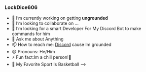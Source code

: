 ### LockDice606
- 🔭 I’m currently working on getting **ungrounded**
- 👯 I’m looking to collaborate on ...
- 🤔 I’m looking for a smart Developer For My Discord Bot to make commands for him
- 💬 Ask me about Anything
- 📫 How to reach me: <a href="https://discord.gg/3ttcrK3mA2/">Discord</a> cause Im grounded
- 😄 Pronouns: He/Him
- ⚡ Fun fact:Im a chill person!🥶
- 🏀 My Favorite Sport Is Basketball
-->

<!--
**LockDice606/LockDice606** is a ✨ _special_ ✨ repository because its `README.md` (this file) appears on your GitHub profile.

Here are some ideas to get you started:

